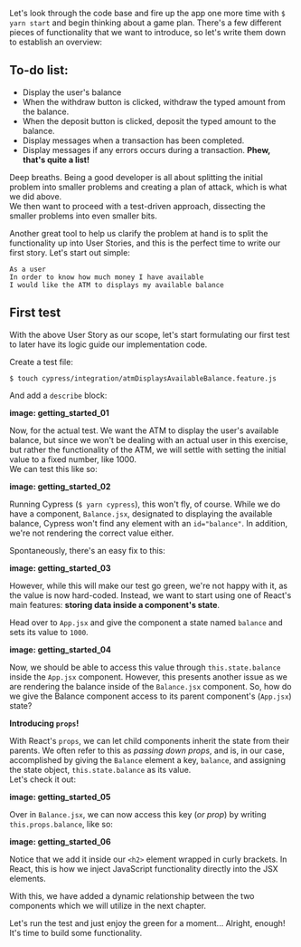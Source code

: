 Let's look through the code base and fire up the app one more time with ```$ yarn start``` and begin thinking about a game plan. There's a few different pieces of functionality that we want to introduce, so let's write them down to establish an overview:

## To-do list:  
- Display the user's balance
- When the withdraw button is clicked, withdraw the typed amount from the balance.
- When the deposit button is clicked, deposit the typed amount to the balance.
- Display messages when a transaction has been completed.
- Display messages if any errors occurs during a transaction. 
**Phew, that's quite a list!**

Deep breaths. Being a good developer is all about splitting the initial problem into smaller problems and creating a plan of attack, which is what we did above.  
We then want to proceed with a test-driven approach, dissecting the smaller problems into even smaller bits.

Another great tool to help us clarify the problem at hand is to split the functionality up into User Stories, and this is the perfect time to write our first story. Let's start out simple:

```
As a user
In order to know how much money I have available
I would like the ATM to displays my available balance
```

## First test
With the above User Story as our scope, let's start formulating our first test to later have its logic guide our implementation code. 

Create a test file:  

``` $ touch cypress/integration/atmDisplaysAvailableBalance.feature.js ```

And add a ```describe``` block:

**image: getting_started_01**

Now, for the actual test. We want the ATM to display the user's available balance, but since we won't be dealing with an actual user in this exercise, but rather the functionality of the ATM, we will settle with setting the initial value to a fixed number, like 1000.  
We can test this like so:

**image: getting_started_02**

Running Cypress (```$ yarn cypress```), this won't fly, of course. While we do have a component, ```Balance.jsx```, designated to displaying the available balance, Cypress won't find any element with an ```id="balance"```. In addition, we're not rendering the correct value either.

Spontaneously, there's an easy fix to this: 

**image: getting_started_03**

However, while this will make our test go green, we're not happy with it, as the value is now hard-coded. Instead, we want to start using one of React's main features: **storing data inside a component's state**.

Head over to ```App.jsx``` and give the component a state named ```balance``` and sets its value to ```1000```.

**image: getting_started_04**

Now, we should be able to access this value through ```this.state.balance``` inside the ```App.jsx``` component.  However, this presents another issue as we are rendering the balance inside of the ```Balance.jsx``` component. So, how do we give the Balance component access to its parent component's (```App.jsx```) state?

**Introducing ```props```!**

With React's ```props```, we can let child components inherit the state from their parents. We often refer to this as *passing down props*, and is, in our case, accomplished by giving the ```Balance``` element a key, ```balance```, and assigning the state object, ```this.state.balance``` as its value.  
Let's check it out:

**image: getting_started_05**

Over in ```Balance.jsx```, we can now access this key (*or prop*) by writing ```this.props.balance```, like so:

**image: getting_started_06**

Notice that we add it inside our ```<h2>``` element wrapped in curly brackets. In React, this is how we inject JavaScript functionality directly into the JSX elements.

With this, we have added a dynamic relationship between the two components which we will utilize in the next chapter. 

Let's run the test and just enjoy the green for a moment... Alright, enough! It's time to build some functionality.
